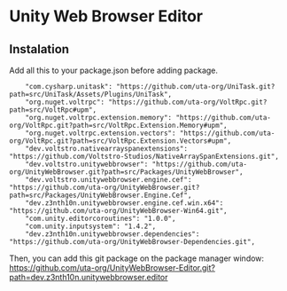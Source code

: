 # Unity Web Browser Editor

## Instalation

Add all this to your package.json before adding package.

```
	"com.cysharp.unitask": "https://github.com/uta-org/UniTask.git?path=src/UniTask/Assets/Plugins/UniTask",
	"org.nuget.voltrpc": "https://github.com/uta-org/VoltRpc.git?path=src/VoltRpc#upm",
	"org.nuget.voltrpc.extension.memory": "https://github.com/uta-org/VoltRpc.git?path=src/VoltRpc.Extension.Memory#upm",
	"org.nuget.voltrpc.extension.vectors": "https://github.com/uta-org/VoltRpc.git?path=src/VoltRpc.Extension.Vectors#upm",
	"dev.voltstro.nativearrayspanextensions": "https://github.com/Voltstro-Studios/NativeArraySpanExtensions.git",
    "dev.voltstro.unitywebbrowser": "https://github.com/uta-org/UnityWebBrowser.git?path=src/Packages/UnityWebBrowser",
    "dev.voltstro.unitywebbrowser.engine.cef": "https://github.com/uta-org/UnityWebBrowser.git?path=src/Packages/UnityWebBrowser.Engine.Cef",
    "dev.z3nth10n.unitywebbrowser.engine.cef.win.x64": "https://github.com/uta-org/UnityWebBrowser-Win64.git",
    "com.unity.editorcoroutines": "1.0.0",
    "com.unity.inputsystem": "1.4.2",
	"dev.z3nth10n.unitywebbrowser.dependencies": "https://github.com/uta-org/UnityWebBrowser-Dependencies.git",
```

Then, you can add this git package on the package manager window: https://github.com/uta-org/UnityWebBrowser-Editor.git?path=dev.z3nth10n.unitywebbrowser.editor